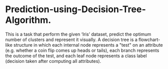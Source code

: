 # Prediction-using-Decision-Tree-Algorithm.
This is a task that perform the given ‘Iris’ dataset, predict the optimum number of clusters and represent it visually.  A decision tree is a flowchart-like structure in which each internal node represents a "test" on an attribute (e.g. whether a coin flip comes up heads or tails), each branch represents the outcome of the test, and each leaf node represents a class label (decision taken after computing all attributes).
